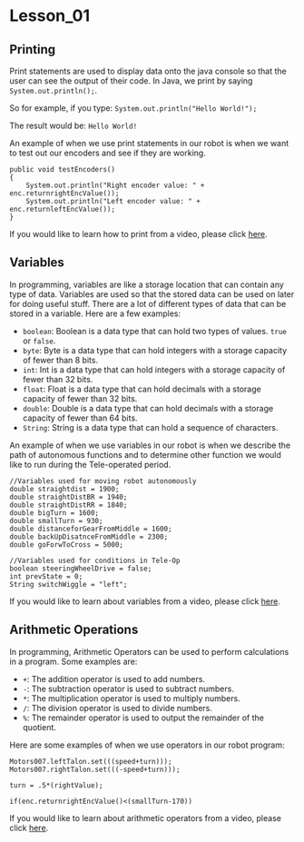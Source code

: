 # Lesson_01 #

## Printing ##
Print statements are used to display data onto the java console so that the user can see the output of their code. In Java, we print by saying ```System.out.println();```.

So for example, if you type:
```System.out.println("Hello World!");```

The result would be:
```Hello World!```


An example of when we use print statements in our robot is when we want to test out our encoders and see if they are working.
```
public void testEncoders()
{
	System.out.println("Right encoder value: " + enc.returnrightEncValue());
	System.out.println("Left encoder value: " + enc.returnleftEncValue());
}
```
If you would like to learn how to print from a video, please click [here](https://www.youtube.com/watch?v=l7cf4mT0htE).

## Variables ##
In programming, variables are like a storage location that can contain any type of data. Variables are used so that the stored data can be used on later for doing useful stuff. There are a lot of different types of data that can be stored in a variable. Here are a few examples: 
* ```boolean```: Boolean is a data type that can hold two types of values. ```true``` or ```false```.
* ```byte```: Byte is a data type that can hold integers with a storage capacity of fewer than 8 bits.
* ```int```: Int is a data type that can hold integers with a storage capacity of fewer than 32 bits.
* ```float```: Float is a data type that can hold decimals with a storage capacity of fewer than 32 bits.
* ```double```: Double is a data type that can hold decimals with a storage capacity of fewer than 64 bits.
* ```String```: String is a data type that can hold a sequence of characters.



An example of when we use variables in our robot is when we describe the path of autonomous functions and to determine other function we would like to run during the Tele-operated period.
```
//Variables used for moving robot autonomously
double straightdist = 1900;
double straightDistBR = 1940;
double straightDistRR = 1840;
double bigTurn = 1600;
double smallTurn = 930;
double distanceforGearFromMiddle = 1600;
double backUpDisatnceFromMiddle = 2300;
double goForwToCross = 5000;

//Variables used for conditions in Tele-Op
boolean steeringWheelDrive = false;
int prevState = 0;
String switchWiggle = "left";
```
If you would like to learn about variables from a video, please click [here](https://youtu.be/XX77ZI9E0IE).


## Arithmetic Operations ##
In programming, Arithmetic Operators can be used to perform calculations in a program. Some examples are:
* ```+```: The addition operator is used to add numbers.
* ```-```: The subtraction operator is used to subtract numbers.
* ```*```: The multiplication operator is used to multiply numbers.
* ```/```: The division operator is used to divide numbers.
* ```%```: The remainder operator is used to output the remainder of the quotient.


Here are some examples of when we use operators in our robot program:
```
Motors007.leftTalon.set(((speed+turn)));
Motors007.rightTalon.set(((-speed+turn)));
```

```
turn = .5*(rightValue);
```

```
if(enc.returnrightEncValue()<(smallTurn-170))
```
If you would like to learn about arithmetic operators from a video, please click [here](https://youtu.be/RmFbY14OvdA).

